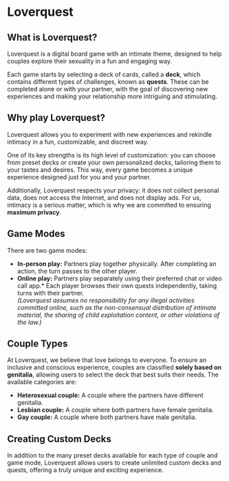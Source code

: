 # Loverquest

## What is Loverquest?  
Loverquest is a digital board game with an intimate theme, designed to help couples explore their sexuality in a fun and engaging way.  

Each game starts by selecting a deck of cards, called a **deck**, which contains different types of challenges, known as **quests**. These can be completed alone or with your partner, with the goal of discovering new experiences and making your relationship more intriguing and stimulating.  

## Why play Loverquest?  
Loverquest allows you to experiment with new experiences and rekindle intimacy in a fun, customizable, and discreet way.  

One of its key strengths is its high level of customization: you can choose from preset decks or create your own personalized decks, tailoring them to your tastes and desires. This way, every game becomes a unique experience designed just for you and your partner.  

Additionally, Loverquest respects your privacy: it does not collect personal data, does not access the Internet, and does not display ads. For us, intimacy is a serious matter, which is why we are committed to ensuring **maximum privacy**.  

## Game Modes  
There are two game modes:  
- **In-person play:** Partners play together physically. After completing an action, the turn passes to the other player.  
- **Online play:** Partners play separately using their preferred chat or video call app.* Each player browses their own quests independently, taking turns with their partner.  
  *(Loverquest assumes no responsibility for any illegal activities committed online, such as the non-consensual distribution of intimate material, the sharing of child exploitation content, or other violations of the law.)*  

## Couple Types  
At Loverquest, we believe that love belongs to everyone. To ensure an inclusive and conscious experience, couples are classified **solely based on genitalia**, allowing users to select the deck that best suits their needs. The available categories are:  
- **Heterosexual couple:** A couple where the partners have different genitalia.  
- **Lesbian couple:** A couple where both partners have female genitalia.  
- **Gay couple:** A couple where both partners have male genitalia.  

## Creating Custom Decks  
In addition to the many preset decks available for each type of couple and game mode, Loverquest allows users to create unlimited custom decks and quests, offering a truly unique and exciting experience.  

